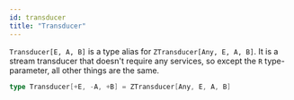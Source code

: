 ```yaml
---
id: transducer
title: "Transducer"
---
```


`Transducer[E, A, B]` is a type alias for `ZTransducer[Any, E, A, B]`. It is a stream transducer that doesn't require any services, so except the `R` type-parameter, all other things are the same.

```scala
type Transducer[+E, -A, +B] = ZTransducer[Any, E, A, B]
```
